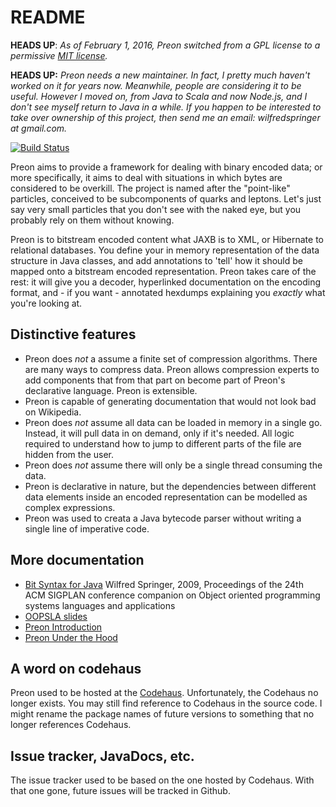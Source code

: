 # README

**HEADS UP**:  *As of February 1, 2016, Preon switched from a GPL license to a permissive [MIT
license](https://opensource.org/licenses/MIT).*

**HEADS UP:** *Preon needs a new maintainer. In fact, I pretty much haven't worked on it for years now. Meanwhile, people are considering it to be useful. However I moved on, from Java to Scala and now Node.js, and I don't see myself return to Java in a while. If you happen to be interested to take over ownership of this project, then send me an email: wilfredspringer at gmail.com.*

[![Build Status](https://travis-ci.org/Enovea/preon.svg?branch=master)](https://travis-ci.org/Enovea/preon)

Preon aims to provide a framework for dealing with binary encoded
data; or more specifically, it aims to deal with situations in which
bytes are considered to be overkill. The project is named after the
"point-like" particles, conceived to be subcomponents of quarks and
leptons. Let's just say very small particles that you don't see with
the naked eye, but you probably rely on them without knowing.

Preon is to bitstream encoded content what JAXB is to XML, or
Hibernate to relational databases. You define your in memory
representation of the data structure in Java classes, and add
annotations to 'tell' how it should be mapped onto a bitstream encoded
representation. Preon takes care of the rest: it will give you a
decoder, hyperlinked documentation on the encoding format, and - if
you want - annotated hexdumps explaining you *exactly* what you're
looking at.

## Distinctive features

* Preon does *not* a assume a finite set of compression
  algorithms. There are many ways to compress data. Preon allows
  compression experts to add components that from that part on become
  part of Preon's declarative language. Preon is extensible.
* Preon is capable of generating documentation that would not look
  bad on Wikipedia. 
* Preon does *not* assume all data can be loaded in memory in a single
  go. Instead, it will pull data in on demand, only if it's
  needed. All logic required to understand how to jump to different
  parts of the file are hidden from the user.
* Preon does *not* assume there will only be a single thread
  consuming the data.
* Preon is declarative in nature, but the dependencies between
  different data elements inside an encoded representation can be
  modelled as complex expressions.
* Preon was used to creata a Java bytecode parser without writing a
  single line of imperative code.

## More documentation

* [Bit Syntax for Java](http://dl.acm.org/citation.cfm?id=1639955)
  Wilfred Springer, 2009, Proceedings of the 24th ACM SIGPLAN
  conference companion on Object oriented programming systems
  languages and applications
* [OOPSLA slides](http://www.slideshare.net/springerw/oopsla-talk-on-preon)
* [Preon Introduction](http://www.scribd.com/doc/8128172/Preon-Introduction)
* [Preon Under the Hood](http://www.scribd.com/doc/7988375/Preon-Under-the-Hood)

## A word on codehaus

Preon used to be hosted at the [Codehaus](http://www.codehaus.org/). Unfortunately, the Codehaus no longer exists.
You may still find reference to Codehaus in the source code. I might rename the package names of future versions to
something that no longer references Codehaus.

## Issue tracker, JavaDocs, etc.

The issue tracker used to be based on the one hosted by Codehaus. With that one gone, future issues will be tracked
in Github.

